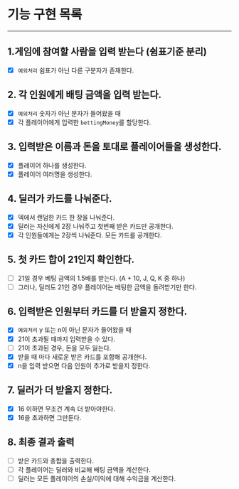 # 기능 구현 목록

---


## 1.게임에 참여할 사람을 입력 받는다 (쉼표기준 분리) 
- [x] `예외처리` 쉼표가 아닌 다른 구분자가 존재한다.

## 2. 각 인원에게 배팅 금액을 입력 받는다.
- [x] `예외처리` 숫자가 아닌 문자가 들어왔을 때
- [x] 각 플레이어에게 입력한 `bettingMoney`를 할당한다.

## 3. 입력받은 이름과 돈을 토대로 플레이어들을 생성한다.
- [x] 플레이어 하나를 생성한다.
- [x] 플레이어 여러명을 생성한다.

## 4. 딜러가 카드를 나눠준다.
- [x] 덱에서 랜덤한 카드 한 장을 나눠준다.
- [x] 딜러는 자신에게 2장 나눠주고 첫번째 받은 카드만 공개한다.
- [x] 각 인원들에게는 2장씩 나눠준다. 모든 카드를 공개한다.

## 5. 첫 카드 합이 21인지 확인한다.
- [ ] 21일 경우 베팅 금액의 1.5배를 받는다. (A + 10, J, Q, K 중 하나)
- [ ] 그러나, 딜러도 21인 경우 플레이어는 베팅한 금액을 돌려받기만 한다.

## 6. 입력받은 인원부터 카드를 더 받을지 정한다.
- [x] `예외처리` y 또는 n이 아닌 문자가 들어왔을 때
- [x] 21이 초과될 때까지 입력받을 수 있다.
- [ ] 21이 초과된 경우, 돈을 모두 잃는다.
- [x] 받을 때 마다 새로운 받은 카드를 포함해 공개한다.
- [x] n을 입력 받으면 다음 인원이 추가로 받을지 정한다.

## 7. 딜러가 더 받을지 정한다.
- [x] 16 이하면 무조건 계속 더 받아야한다.
- [x] 16을 초과하면 그만둔다.

## 8. 최종 결과 출력
- [ ] 받은 카드와 총합을 출력한다.
- [ ] 각 플레이어는 딜러와 비교해 배팅 금액을 계산한다.
- [ ] 딜러는 모든 플레이어의 손실/이익에 대해 수익금을 계산한다.
